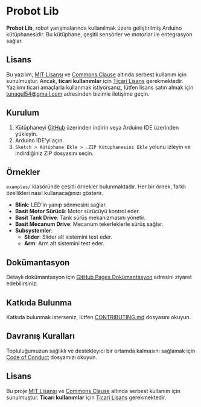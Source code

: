 # Probot Lib

**Probot Lib**, robot yarışmalarında kullanılmak üzere geliştirilmiş Arduino kütüphanesidir. Bu kütüphane, çeşitli sensörler ve motorlar ile entegrasyon sağlar.

## Lisans

Bu yazılım, [MIT Lisansı](LICENSE) ve [Commons Clause](LICENSE) altında serbest kullanım için sunulmuştur. Ancak, **ticari kullanımlar** için [Ticari Lisans](LICENSE-commercial) gerekmektedir. Yazılımı ticari amaçlarla kullanmak istiyorsanız, lütfen lisans satın almak için [tunagul54@gmail.com](mailto:tunagul54@gmail.com) adresinden bizimle iletişime geçin.

## Kurulum

1. Kütüphaneyi [GitHub](https://github.com/tunapro1234/probot_lib) üzerinden indirin veya Arduino IDE üzerinden yükleyin.
2. Arduino IDE'yi açın.
3. `Sketch > Kütüphane Ekle > .ZIP Kütüphanesini Ekle` yolunu izleyin ve indirdiğiniz ZIP dosyasını seçin.

## Örnekler

`examples/` klasöründe çeşitli örnekler bulunmaktadır. Her bir örnek, farklı özellikleri nasıl kullanacağınızı gösterir.

- **Blink**: LED'in yanıp sönmesini sağlar.
- **Basit Motor Sürücü**: Motor sürücüyü kontrol eder.
- **Basit Tank Drive**: Tank sürüş mekanizmasını yönetir.
- **Basit Mecanum Drive**: Mecanum tekerleklerle sürüş sağlar.
- **Subsystemler**:
  - **Slider**: Slider alt sistemini test eder.
  - **Arm**: Arm alt sistemini test eder.

## Dokümantasyon

Detaylı dokümantasyon için [GitHub Pages Dokümantasyon](https://tunapro1234.github.io/probot_lib/) adresini ziyaret edebilirsiniz.

## Katkıda Bulunma

Katkıda bulunmak isterseniz, lütfen [CONTRIBUTING.md](CONTRIBUTING.md) dosyasını okuyun.

## Davranış Kuralları

Topluluğumuzun sağlıklı ve destekleyici bir ortamda kalmasını sağlamak için [Code of Conduct](CODE_OF_CONDUCT.md) dosyamızı okuyun.


## Lisans

Bu proje [MIT Lisansı](LICENSE) ve [Commons Clause](LICENSE) altında serbest kullanım için sunulmuştur. **Ticari kullanımlar** için [Ticari Lisans](LICENSE-commercial) gerekmektedir.
